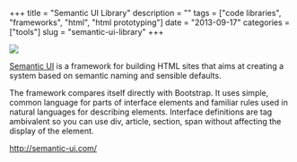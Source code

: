 +++
title = "Semantic UI Library"
description = ""
tags = ["code libraries", "frameworks", "html", "html prototyping"]
date = "2013-09-17"
categories = ["tools"]
slug = "semantic-ui-library"
+++


<div class="tool-screenshot mb1"><a href="http://semantic-ui.com/"><img id="bluga-thumbnail-2848" class="bluga-thumbnail custom" src="//konigi.com/media/bluga/
wt5238a75c82786_custom.jpg"/></a></div><p><a href="http://semantic-ui.com/">Semantic UI</a> is a framework for building HTML sites that aims at creating a system based on semantic naming and sensible defaults.</p>

<p>The framework compares itself directly with Bootstrap. It uses simple, common language for parts of interface elements and familiar rules used in natural languages for describing elements. Interface definitions are tag ambivalent so you can use div, article, section, span without affecting the display of the element.</p>

  
<p><a href="http://semantic-ui.com/">http://semantic-ui.com/</a></p>
      

